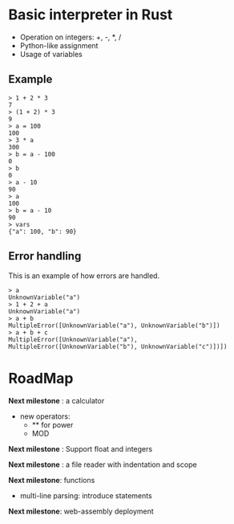 # Basic interpreter in Rust

- Operation on integers: +, -, *, /
- Python-like assignment
- Usage of variables

## Example

```console
> 1 + 2 * 3
7 
> (1 + 2) * 3
9 
> a = 100
100
> 3 * a
300
> b = a - 100
0
> b
0
> a - 10
90
> a    
100
> b = a - 10
90
> vars
{"a": 100, "b": 90}
```

## Error handling

This is an example of how errors are handled.

```console
> a
UnknownVariable("a")
> 1 + 2 + a
UnknownVariable("a")
> a + b
MultipleError([UnknownVariable("a"), UnknownVariable("b")])
> a + b + c
MultipleError([UnknownVariable("a"), MultipleError([UnknownVariable("b"), UnknownVariable("c")])])  
```

# RoadMap

**Next milestone** : a calculator

- new operators: 
    - ** for power
    - MOD
    
**Next milestone** : Support float and integers

**Next milestone** : a file reader with indentation and scope

**Next milestone**: functions 

- multi-line parsing: introduce statements

**Next milestone**: web-assembly deployment

